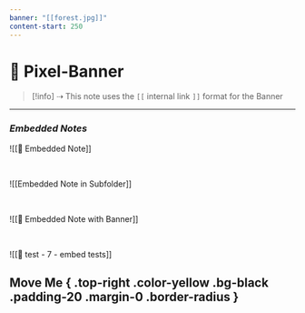 ```yaml
---
banner: "[[forest.jpg]]"
content-start: 250
---
```

# 🚩 Pixel-Banner 

> [!info] ⇢ This note uses the `[[` internal link `]]` format for the Banner

---
### *Embedded Notes*

![[📃 Embedded Note]]

<br>

![[Embedded Note in Subfolder]]

<br>

![[📜 Embedded Note with Banner]]

<br>

![[🧪 test - 7 - embed tests]]

## Move Me { .top-right .color-yellow .bg-black .padding-20 .margin-0 .border-radius }